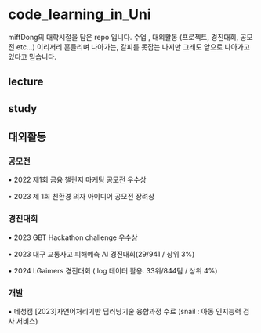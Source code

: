 # code_learning_in_Uni

miffDong의 대학시절을 담은 repo 입니다.
수업 , 대외활동 (프로젝트, 경진대회, 공모전 etc...)
이리저리 흔들리며 나아가는, 갈피를 못잡는 나지만
그래도 앞으로 나아가고 있다고 믿습니다.


## lecture


## study


## 대외활동
### 공모전
• 2022 제1회 금융 챌린지 마케팅 공모전 우수상

• 2023 제 1회 친환경 의자 아이디어 공모전 장려상

### 경진대회
• 2023 GBT Hackathon challenge 우수상

• 2023 대구 교통사고 피해예측 AI 경진대회(29/941 / 상위 3%)

• 2024 LGaimers 경진대회 ( log 데이터 활용. 33위/844팀 / 상위 4%) 

### 개발
• 데청캠 [2023]자연어처리기반 딥러닝기술 융합과정 수료 (snail : 아동 인지능력 검사 서비스)
   

